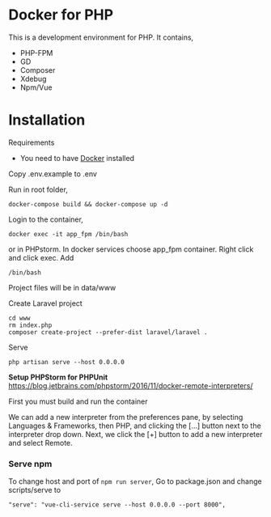 # Docker for PHP

This is a development environment for PHP.
It contains,
- PHP-FPM
- GD
- Composer
- Xdebug
- Npm/Vue

# Installation
Requirements
- You need to have [Docker](https://docs.docker.com/engine/installation/) installed

Copy .env.example to .env

Run in root folder,
~~~~
docker-compose build && docker-compose up -d
~~~~

Login to the container,
~~~~
docker exec -it app_fpm /bin/bash
~~~~

or in PHPstorm. In docker services choose app_fpm container. Right click and click exec.
Add

```
/bin/bash
```


Project files will be in data/www

Create Laravel project
~~~~
cd www
rm index.php
composer create-project --prefer-dist laravel/laravel .
~~~~

Serve
~~~~
php artisan serve --host 0.0.0.0
~~~~

**Setup PHPStorm for PHPUnit**
<https://blog.jetbrains.com/phpstorm/2016/11/docker-remote-interpreters/>

First you must build and run the container

We can add a new interpreter from the preferences pane, by selecting Languages & Frameworks, then PHP, and clicking the […] button next to the interpreter drop down. Next, we click the [+] button to add a new interpreter and select Remote.

### Serve npm 

To change host and port of ``npm run server``, Go to package.json and change scripts/serve to

```
"serve": "vue-cli-service serve --host 0.0.0.0 --port 8000",
```

